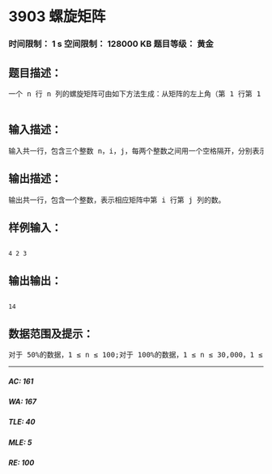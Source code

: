 # 3903 螺旋矩阵   
### 时间限制： 1 s     空间限制： 128000 KB     题目等级： 黄金  
## 题目描述：  

<pre>
一个 n 行 n 列的螺旋矩阵可由如下方法生成：从矩阵的左上角（第 1 行第 1 列）出发，初始时向右移动；如果前方是未曾经过的格子， 则继续前进，否则右转；重复上述操作直至经过矩阵中所有格子。根据经过顺序，在格子中 依次填入 1, 2, 3, ... , n2，便构成了一个螺旋矩阵。下图是一个 n = 4 时的螺旋矩阵。1  2  3  412  13  14  511  16  15  610  9  8  7现给出矩阵大小 n 以及 i 和 j，请你求出该矩阵中第 i 行第 j 列的数是多少。  

</pre>
  
  
## 输入描述：  

<pre>
输入共一行，包含三个整数 n，i，j，每两个整数之间用一个空格隔开，分别表示矩阵大小、待求的数所在的行号和列号。
</pre>
  
  
## 输出描述：  

<pre>
输出共一行，包含一个整数，表示相应矩阵中第 i 行第 j 列的数。
</pre>
  
  
## 样例输入：  

<pre><code>
4 2 3
</code></pre>
  
  
## 输出输出：  

<pre><code>
14
</code></pre>
  
  
## 数据范围及提示：  

<pre>
对于 50%的数据，1 ≤ n ≤ 100;对于 100%的数据，1 ≤ n ≤ 30,000，1 ≤ i ≤ n，1 ≤ j ≤ n。
</pre>
  
  
***  

##### AC: 161  
##### WA: 167  
##### TLE: 40  
##### MLE: 5  
##### RE: 100  
